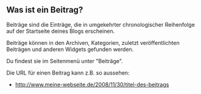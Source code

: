## Was ist ein Beitrag?

Beiträge sind die Einträge, die in umgekehrter chronologischer Reihenfolge auf der Startseite deines Blogs erscheinen.

Beiträge können in den Archiven, Kategorien, zuletzt veröffentlichten Beiträgen und anderen Widgets gefunden werden.

Du findest sie im Seitenmenü unter "Beiträge".

Die URL für einen Beitrag kann z.B. so aussehen:

  * http://www.meine-webseite.de/2008/11/30/titel-des-beitrags
